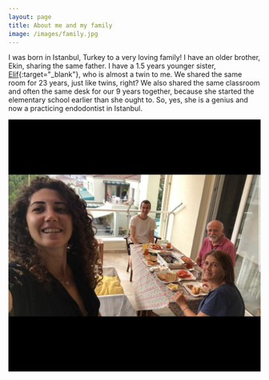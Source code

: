 ```yaml
---
layout: page
title: About me and my family
image: /images/family.jpg
---
```


I was born in Istanbul, Turkey to a very loving family! I have an older brother, Ekin, sharing the same father. I have a 1.5 years younger sister, [Elif](https://www.instagram.com/akkoleliff/){:target="_blank"}, who is almost a twin to me. We shared the same room for 23 years, just like twins, right? We also shared the same classroom and often the same desk for our 9 years together, because she started the elementary school earlier than she ought to. So, yes, she is a genius and now a practicing endodontist in Istanbul.
<div style="text-align:center"><img src="/images/family.jpg?raw=true" title="Our nuclear family" style="text-align:center"/></div>
